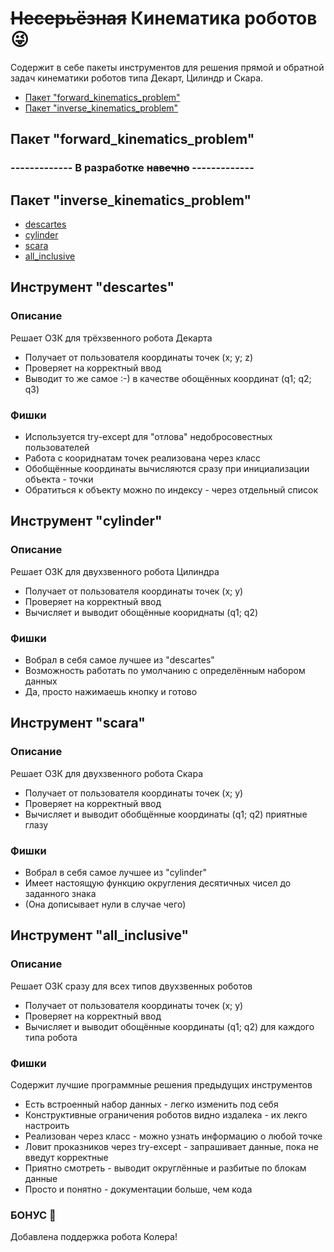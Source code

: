 # ~~Несерьёзная~~ Кинематика роботов :stuck_out_tongue_winking_eye:
Содержит в себе пакеты инструментов для решения прямой и обратной задач кинематики роботов типа Декарт, Цилиндр и Скара.
* [Пакет "forward_kinematics_problem"](#chapter-1)
* [Пакет "inverse_kinematics_problem"](#chapter-2)

<a id="chapter-1"></a>
## Пакет "forward_kinematics_problem"
### ------------- В разработке ~~навечно~~ -------------

<a id="chapter-2"></a>
## Пакет "inverse_kinematics_problem"
* [descartes](#chapter-1.1)
* [cylinder](#chapter-1.2)
* [scara](#chapter-1.3)
* [all_inclusive](#chapter-1.4)

<a id="chapter-1.1"></a>
## Инструмент "descartes"
### Описание
Решает ОЗК для трёхзвенного робота Декарта
- Получает от пользователя координаты точек (x; y; z) 
- Проверяет на корректный ввод
- Выводит то же самое :-) в качестве обощённых координат (q1; q2; q3)
### Фишки
- Используется try-except для "отлова" недобросовестных пользователей
- Работа с коориднатам точек реализована через класс
- Обобщённые координаты вычисляются сразу при инициализации объекта - точки
- Обратиться к объекту можно по индексу - через отдельный список

<a id="chapter-1.2"></a>
## Инструмент "cylinder"
### Описание
Решает ОЗК для двухзвенного робота Цилиндра
- Получает от пользователя координаты точек (x; y)
- Проверяет на корректный ввод
- Вычисляет и выводит обощённые коориднаты (q1; q2)
### Фишки
- Вобрал в себя самое лучшее из "descartes"
- Возможность работать по умолчанию с определённым набором данных
- Да, просто нажимаешь кнопку и готово

<a id="chapter-1.3"></a>
## Инструмент "scara"
### Описание
Решает ОЗК для двухзвенного робота Скара
- Получает от пользователя координаты точек (x; y)
- Проверяет на корректный ввод
- Вычисляет и выводит обобщённые координаты (q1; q2) приятные глазу
### Фишки
- Вобрал в себя самое лучшее из "cylinder"
- Имеет настоящую функцию округления десятичных чисел до заданного знака
- (Она дописывает нули в случае чего)

<a id="chapter-1.4"></a>
## Инструмент "all_inclusive"
### Описание
Решает ОЗК сразу для всех типов двухзвенных роботов
- Получает от пользователя координаты точек (x; y)
- Проверяет на корректный ввод
- Вычисляет и выводит обощённые координаты (q1; q2) для каждого типа робота
### Фишки
Содержит лучшие программные решения предыдущих инструментов
- Есть встроенный набор данных - легко изменить под себя
- Конструктивные ограничения роботов видно издалека - их лекго настроить
- Реализован через класс - можно узнать информацию о любой точке
- Ловит проказников через try-except - запрашивает данные, пока не введут корректные
- Приятно смотреть - выводит округлённые и разбитые по блокам данные
- Просто и понятно - документации больше, чем кода
### БОНУС 🎁
Добавлена поддержка робота Колера!
